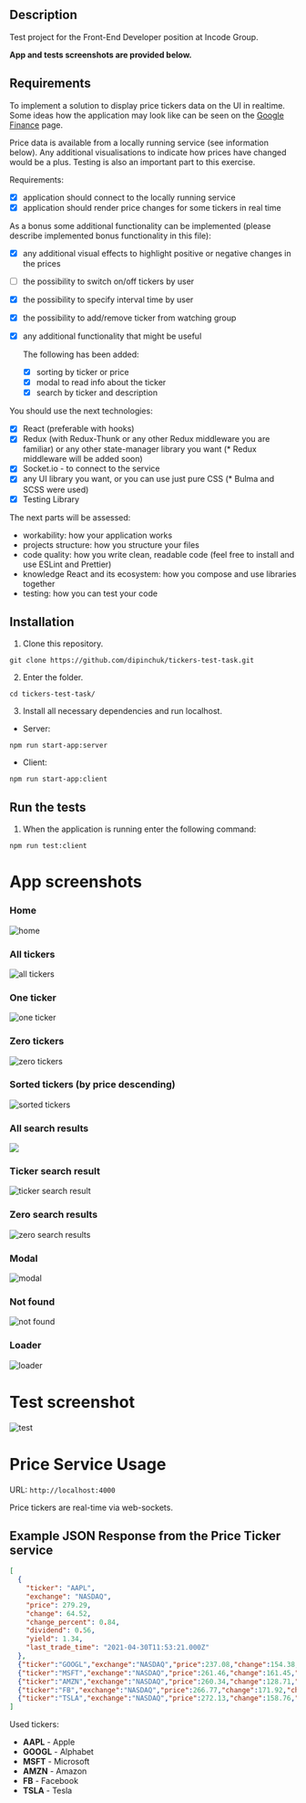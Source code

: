 
## Description

Test project for the Front-End Developer position at Incode Group.

**App and tests screenshots are provided below.**

## Requirements

To implement a solution to display price tickers data on the UI in realtime. Some ideas how the application may look like can be seen on the [Google Finance](https://www.google.com/finance/) page.

Price data is available from a locally running service (see information below). Any additional visualisations to indicate how prices have changed would be a plus. Testing is also an important part to this exercise.

Requirements:
- [x] application should connect to the locally running service
- [x] application should render price changes for some tickers in real time

As a bonus some additional functionality can be implemented (please describe implemented bonus functionality in this file):
- [x] any additional visual effects to highlight positive or negative changes in the prices
- [ ] the possibility to switch on/off tickers by user
- [x] the possibility to specify interval time by user
- [x] the possibility to add/remove ticker from watching group
- [x] any additional functionality that might be useful

  The following has been added:
   - [x] sorting by ticker or price
   - [x] modal to read info about the ticker
   - [x] search by ticker and description

You should use the next technologies:
- [x] React (preferable with hooks)
- [x] Redux (with Redux-Thunk or any other Redux middleware you are familiar) or any other state-manager library you want (* Redux middleware will be added soon)
- [x] Socket.io - to connect to the service
- [x] any UI library you want, or you can use just pure CSS (* Bulma and SCSS were used)
- [x] Testing Library 

The next parts will be assessed:
- workability: how your application works
- projects structure: how you structure your files
- code quality: how you write clean, readable code (feel free to install and use ESLint and Prettier)
- knowledge React and its ecosystem: how you compose and use libraries together
- testing: how you can test your code

## Installation

1. Clone this repository.
```
git clone https://github.com/dipinchuk/tickers-test-task.git
```
2. Enter the folder. 
```
cd tickers-test-task/
```
3. Install all necessary dependencies and run localhost.
 - Server:
```
npm run start-app:server
```
- Client:
```
npm run start-app:client
```

## Run the tests
1. When the application is running enter the following command:
```
npm run test:client
```
# App screenshots
### Home
![home](https://github.com/dipinchuk/tickers-test-task/blob/main/client/public/screenshots/home.png)
### All tickers
![all tickers](https://github.com/dipinchuk/tickers-test-task/blob/main/client/public/screenshots/all-tickers.png)
### One ticker
![one ticker](https://github.com/dipinchuk/tickers-test-task/blob/main/client/public/screenshots/one-ticker.png)
### Zero tickers
![zero tickers](https://github.com/dipinchuk/tickers-test-task/blob/main/client/public/screenshots/zero-tickers.png)
### Sorted tickers (by price descending)
![sorted tickers](https://github.com/dipinchuk/tickers-test-task/blob/main/client/public/screenshots/sorted-tickers.png)
### All search results
![](https://github.com/dipinchuk/tickers-test-task/blob/main/client/public/screenshots/all-search-results.png)
### Ticker search result
![ticker search result](https://github.com/dipinchuk/tickers-test-task/blob/main/client/public/screenshots/ticker-search-results.png)
### Zero search results
![zero search results](https://github.com/dipinchuk/tickers-test-task/blob/main/client/public/screenshots/zero-search-results.png)
### Modal
![modal](https://github.com/dipinchuk/tickers-test-task/blob/main/client/public/screenshots/modal.png)
### Not found
![not found](https://github.com/dipinchuk/tickers-test-task/blob/main/client/public/screenshots/not-found.png)
### Loader
![loader](https://github.com/dipinchuk/tickers-test-task/blob/main/client/public/screenshots/loader.png)

# Test screenshot
![test](https://github.com/dipinchuk/tickers-test-task/blob/main/client/public/screenshots/test.png)

# Price Service Usage

URL:
```http://localhost:4000```

Price tickers are real-time via web-sockets.

## Example JSON Response from the Price Ticker service
```json
[
  {
    "ticker": "AAPL",
    "exchange": "NASDAQ",
    "price": 279.29,
    "change": 64.52,
    "change_percent": 0.84,
    "dividend": 0.56,
    "yield": 1.34,
    "last_trade_time": "2021-04-30T11:53:21.000Z"
  },
  {"ticker":"GOOGL","exchange":"NASDAQ","price":237.08,"change":154.38,"change_percent":0.10,"dividend":0.46,"yield":1.18,"last_trade_time":"2021-04-30T11:53:21.000Z"},
  {"ticker":"MSFT","exchange":"NASDAQ","price":261.46,"change":161.45,"change_percent":0.41,"dividend":0.18,"yield":0.98,"last_trade_time":"2021-04-30T11:53:21.000Z"},
  {"ticker":"AMZN","exchange":"NASDAQ","price":260.34,"change":128.71,"change_percent":0.60,"dividend":0.07,"yield":0.42,"last_trade_time":"2021-04-30T11:53:21.000Z"},
  {"ticker":"FB","exchange":"NASDAQ","price":266.77,"change":171.92,"change_percent":0.75,"dividend":0.52,"yield":1.31,"last_trade_time":"2021-04-30T11:53:21.000Z"},
  {"ticker":"TSLA","exchange":"NASDAQ","price":272.13,"change":158.76,"change_percent":0.10,"dividend":0.96,"yield":1.00,"last_trade_time":"2021-04-30T11:53:21.000Z"}
]
```

Used tickers:
- **AAPL** - Apple
- **GOOGL** - Alphabet
- **MSFT** - Microsoft
- **AMZN** - Amazon
- **FB** - Facebook
- **TSLA** - Tesla

